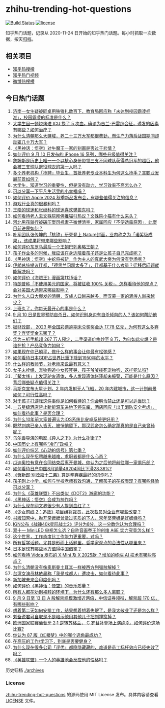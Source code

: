 # zhihu-trending-hot-questions

[![Build Status](https://github.com/justjavac/zhihu-trending-hot-questions/workflows/ci/badge.svg?branch=master)](https://github.com/justjavac/zhihu-trending-hot-questions/actions)
[![license](https://img.shields.io/github/license/justjavac/zhihu-trending-hot-questions)](https://github.com/justjavac/zhihu-trending-hot-questions/blob/master/LICENSE)

知乎热门话题，记录从 2020-11-24
日开始的知乎热门话题。每小时抓取一次数据，按天[归档](./archives)。

## 相关项目

- [知乎热搜榜](https://github.com/justjavac/zhihu-trending-top-search)
- [知乎热门视频](https://github.com/justjavac/zhihu-trending-hot-video)
- [微博热搜榜](https://github.com/justjavac/weibo-trending-hot-search)

## 今日热门话题

<!-- BEGIN -->
<!-- 最后更新时间 Tue Sep 10 2024 10:39:52 GMT+0800 (China Standard Time) -->

1. [济南一女生疑被同桌用铁锥扎数百下，教育局回应称「未达到校园霸凌标准」，校园霸凌的标准是什么？](https://www.zhihu.com/question/666641156)
1. [大学生因一顿烧烤进 ICU 换了 5 次血，确诊为吉兰-巴雷综合征，诱发的因素有哪些？如何治疗？](https://www.zhihu.com/question/666577659)
1. [为什么清朝那么大疆域，养二十三万大军都很费劲，而生产力落后战国期间却动辄几十万大军？](https://www.zhihu.com/question/659980730)
1. [《黑神话：悟空》对牛魔王一家的刻画是否过于悲情？](https://www.zhihu.com/question/665340197)
1. [如何评价 9 月 10 日发布的 iPhone 16 系列，哪些升级值得关注？](https://www.zhihu.com/question/666699170)
1. [詹姆斯是历史上唯一一个以核心身份带领三支不同球队获得总冠军的超巨，他会被三支球队退役球衣的第一人吗？](https://www.zhihu.com/question/666457838)
1. [多个养老机构「抢聘」毕业生，首批养老专业本科生为何这么抢手？其职业发展前景如何？](https://www.zhihu.com/question/666647367)
1. [大学生，知道学习的重要性，但是没有动力，学习效率不高怎么办？](https://www.zhihu.com/question/666489057)
1. [可以分享一下平凡生活里的小幸福吗？](https://www.zhihu.com/question/478867747)
1. [如何评价 Apple 2024 秋季新品发布会，有哪些值得关注的信息？](https://www.zhihu.com/question/666680642)
1. [游戏行业真的很暴利吗？](https://www.zhihu.com/question/54400008)
1. [王皓的球迷和张继科的球迷喜欢樊振东吗？](https://www.zhihu.com/question/666594740)
1. [如何看待老人去文殊院拜佛推猫引热议？文殊院小猫有什么来头？](https://www.zhihu.com/question/666400319)
1. [河北男孩骑行被碾压案司机妻子微博清空，家属回应「不便透露原因」，此案目前进展如何？](https://www.zhihu.com/question/666633656)
1. [叶军团队张传坤的「核钟」研究登上 Nature封面，业内称之为「诺奖级成果」，该成果将带来哪些影响？](https://www.zhihu.com/question/666654065)
1. [如何评价东罗马最后一个王朝巴列奥略王朝？](https://www.zhihu.com/question/563739381)
1. [孩子作业多的时候，我应该在身边陪着孩子还是让孩子自己完成呢？](https://www.zhihu.com/question/662860559)
1. [《黑神话：悟空》中蛇将被斩，作为主人的真武大帝为何没有登场呢？](https://www.zhihu.com/question/665715747)
1. [伊朗总统提议迁都，「德黑兰问题太多了」，迁都基于什么考量？迁移后问题就能解决吗？](https://www.zhihu.com/question/666634392)
1. [如何评价《海贼王》漫画第1125话？](https://www.zhihu.com/question/666453913)
1. [特朗普称「不使用美元的国家，将被征收 100% 关税」，怎样看待他的观点？会对美国大选带来哪些影响？](https://www.zhihu.com/question/666628390)
1. [为什么人口大爆发的清朝，汉族人口越来越多，而汉蒙一家的满族人越来越少？](https://www.zhihu.com/question/571789240)
1. [上班久了，你每天最开心的事是什么？](https://www.zhihu.com/question/666155223)
1. [9 月 10 日是世界预防自杀日，如何识别身边有自杀倾向的人？该如何帮助他们？](https://www.zhihu.com/question/666259325)
1. [据财政部， 2023 年全国彩票逾期未兑奖奖金达 17.78 亿元，为何有这么多弃奖？弃奖奖金去哪了？](https://www.zhihu.com/question/666626634)
1. [华为三折手机超 267 万人预定，二手渠道价格炒至 8 万，为何如此火爆？是谁在抢？产品竞争力如何？](https://www.zhihu.com/question/666631986)
1. [如果现在你已躺平，做什么样的事会让你最有松弛感？](https://www.zhihu.com/question/666307071)
1. [如何看待日本GDP占世界比重下降到1950年的水平？](https://www.zhihu.com/question/659461248)
1. [什么样的教师节，对老师来说最有意义？](https://www.zhihu.com/question/666249960)
1. [女子未栓绳，宠物狗追小女孩吓哭，孩子爷爷摔死宠物狗，这样犯法吗?](https://www.zhihu.com/question/666302761)
1. [「鳌太线」上发现驴友遗体，多人发现遗体帐篷却未报警，可能是什么原因？背后哪些疑点值得关注？](https://www.zhihu.com/question/666490789)
1. [马斯克宣布火星计划，2 年内发射无人飞船，20 年内建城市，这一计划前景如何？可行性高吗？](https://www.zhihu.com/question/666653957)
1. [对于孩子打游戏这件事你是如何看待的？你会明令禁止还是可以适当玩？](https://www.zhihu.com/question/666432789)
1. [一五星级酒店禁止新能源车进地下停车库，酒店回应「出于消防安全考虑」，如何看待此事？是否合理？](https://www.zhihu.com/question/666552785)
1. [为什么10年前大家普遍认为iOS系统比安卓系统更好用？](https://www.zhihu.com/question/665523107)
1. [既然刘病已亲人皆灭，被悄悄留下，那汉武帝怎么确定那真的是自己亲曾孙呢？](https://www.zhihu.com/question/274022727)
1. [乌尔善导演的电影《异人之下》为什么扑街了?](https://www.zhihu.com/question/663879876)
1. [中国历史上有哪些“冷门”政权？](https://www.zhihu.com/question/650935125)
1. [如何评价综艺《心动的信号》第七季？](https://www.zhihu.com/question/665591245)
1. [为什么现在招聘越来越难，求职者都是什么心态？](https://www.zhihu.com/question/342659537)
1. [瓜迪奥拉有意在合同结束后离开曼城，你认为之后他将前往哪一家俱乐部？](https://www.zhihu.com/question/666644556)
1. [如何看待日产中国8月销量49204同比下滑28.38%?](https://www.zhihu.com/question/666410095)
1. [《贺新郎·别茂嘉十二弟》算是辛弃疾最好的词作吗？](https://www.zhihu.com/question/353706571)
1. [孩子刚上小学，如何与学校老师有效沟通，了解孩子的在校表现？有哪些经验可以分享？](https://www.zhihu.com/question/664998442)
1. [为什么《英雄联盟》不出类似《DOT2》游廊的功能？](https://www.zhihu.com/question/657690975)
1. [《黑神话：悟空》会成为神作吗？](https://www.zhihu.com/question/663887036)
1. [为什么现在网文界很少有人提到血红了？](https://www.zhihu.com/question/666500452)
1. [《少女前线 2：追放》项目组将裁员，此次裁员对企业有哪些改变？](https://www.zhihu.com/question/666386675)
1. [书版知否中，抛开常嬷嬷曾做过实质的下人，常年娶蓉姐是好姻缘吗？](https://www.zhihu.com/question/666618364)
1. [IGN公布《战锤40k星际战士2》评分为8分，这一分数你认为合理吗？](https://www.zhihu.com/question/666635046)
1. [双十一 MiniLED 电视怎么选？自称音画卷王的创维 A6E 实力究竟怎么样？](https://www.zhihu.com/question/666674485)
1. [这个世界，工作态度比工作能力更重要，对吗？](https://www.zhihu.com/question/666303773)
1. [所有哲学话题，尤其是形而上话题里，哲学家观点的合法性从哪里来？](https://www.zhihu.com/question/666627826)
1. [日本足球有哪些地方值得中国借鉴？](https://www.zhihu.com/question/310580629)
1. [如何看待 Vidda 发布的 X Mini 及 X 2025款 ？增加的终端 AI 技术有哪些亮点？](https://www.zhihu.com/question/666632409)
1. [为什么清朝没有像奥斯曼土耳其一样被西方列强肢解掉？](https://www.zhihu.com/question/28244633)
1. [台湾女演员林依晨称「我是成都人」遭攻击，如何看待此事？](https://www.zhihu.com/question/666271661)
1. [新加坡未来会印度化吗？](https://www.zhihu.com/question/664197036)
1. [如何评价《黑神话：悟空》的音乐质量？](https://www.zhihu.com/question/664774072)
1. [所有人都在劝别裸辞的环境下，为什么还有那么多人离职？](https://www.zhihu.com/question/662862400)
1. [9 月 9 日至 13 日 A 股解禁规模激增近两倍，中信证券领衔，解禁超 170 亿，有哪些影响？](https://www.zhihu.com/question/666548554)
1. [想着第二天如何安排工作，结果想着想着失眠了，是我太敬业了还是怎么样？](https://www.zhihu.com/question/666035378)
1. [刘备说君可自取是不是暗示他用其他儿子把刘禅换掉？](https://www.zhihu.com/question/666451904)
1. [欧洲国家联赛葡萄牙 2:1 逆转苏格兰， C 罗替补登场上演绝杀，如何评价这场比赛?](https://www.zhihu.com/question/666617636)
1. [你认为 87 版《红楼梦》中的哪个选角最成功？](https://www.zhihu.com/question/550766304)
1. [在高压的工作/学习下，到底是否要健身？](https://www.zhihu.com/question/666208356)
1. [为什么现在很多公司「评优」都隐隐藏藏的，难道是员工标杆效应已经失效了吗？](https://www.zhihu.com/question/663851133)
1. [《英雄联盟》一个人的英雄池会反应他的性格吗？](https://www.zhihu.com/question/388898567)

<!-- END -->

历史归档 [./archives](./archives)

### License

[zhihu-trending-hot-questions](https://github.com/justjavac/zhihu-trending-hot-questions)
的源码使用 MIT License 发布。具体内容请查看 [LICENSE](./LICENSE) 文件。
